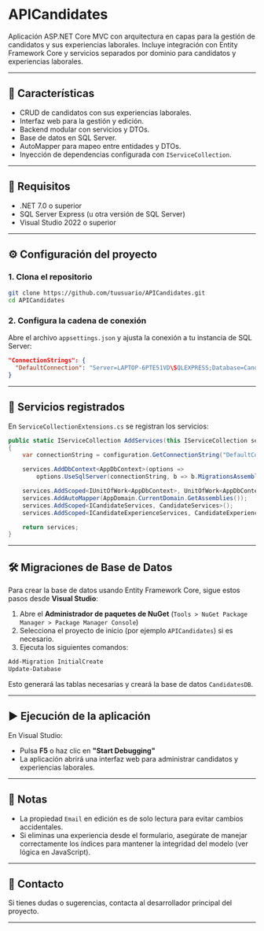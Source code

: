 # APICandidates

Aplicación ASP.NET Core MVC con arquitectura en capas para la gestión de candidatos y sus experiencias laborales. Incluye integración con Entity Framework Core y servicios separados por dominio para candidatos y experiencias laborales.

---

## 🚀 Características

- CRUD de candidatos con sus experiencias laborales.
- Interfaz web para la gestión y edición.
- Backend modular con servicios y DTOs.
- Base de datos en SQL Server.
- AutoMapper para mapeo entre entidades y DTOs.
- Inyección de dependencias configurada con `IServiceCollection`.

---

## 🧱 Requisitos

- .NET 7.0 o superior
- SQL Server Express (u otra versión de SQL Server)
- Visual Studio 2022 o superior

---

## ⚙️ Configuración del proyecto

### 1. Clona el repositorio

```bash
git clone https://github.com/tuusuario/APICandidates.git
cd APICandidates
```

### 2. Configura la cadena de conexión

Abre el archivo `appsettings.json` y ajusta la conexión a tu instancia de SQL Server:

```json
"ConnectionStrings": {
  "DefaultConnection": "Server=LAPTOP-6PTE51VD\SQLEXPRESS;Database=CandidatesDB;Trusted_Connection=True;TrustServerCertificate=True;"
}
```

---

## 🧩 Servicios registrados

En `ServiceCollectionExtensions.cs` se registran los servicios:

```csharp
public static IServiceCollection AddServices(this IServiceCollection services, IConfiguration configuration)
{
    var connectionString = configuration.GetConnectionString("DefaultConnection");

    services.AddDbContext<AppDbContext>(options =>
        options.UseSqlServer(connectionString, b => b.MigrationsAssembly("APICandidates")));

    services.AddScoped<IUnitOfWork<AppDbContext>, UnitOfWork<AppDbContext>>();
    services.AddAutoMapper(AppDomain.CurrentDomain.GetAssemblies());
    services.AddScoped<ICandidateServices, CandidateServices>();
    services.AddScoped<ICandidateExperienceServices, CandidateExperienceServices>();

    return services;
}
```

---

## 🛠️ Migraciones de Base de Datos

Para crear la base de datos usando Entity Framework Core, sigue estos pasos desde **Visual Studio**:

1. Abre el **Administrador de paquetes de NuGet** (`Tools > NuGet Package Manager > Package Manager Console`)
2. Selecciona el proyecto de inicio (por ejemplo `APICandidates`) si es necesario.
3. Ejecuta los siguientes comandos:

```powershell
Add-Migration InitialCreate
Update-Database
```

Esto generará las tablas necesarias y creará la base de datos `CandidatesDB`.

---

## ▶️ Ejecución de la aplicación

En Visual Studio:

- Pulsa **F5** o haz clic en **"Start Debugging"**
- La aplicación abrirá una interfaz web para administrar candidatos y experiencias laborales.

---

## 📌 Notas

- La propiedad `Email` en edición es de solo lectura para evitar cambios accidentales.
- Si eliminas una experiencia desde el formulario, asegúrate de manejar correctamente los índices para mantener la integridad del modelo (ver lógica en JavaScript).

---

## 📧 Contacto

Si tienes dudas o sugerencias, contacta al desarrollador principal del proyecto.

---
